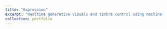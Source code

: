 ```yaml
---
title: "Expression"
excerpt: "Realtime generative visuals and timbre control using machine learning pose recognition(PoseNet)<br/><video preload="none" autoplay="" loop="" muted="" playsinline="" poster="/images/500x300.png" style=" max-width: 200px;"><source src="./images/tn_expression.mp4" type="video/mp4"></video>"
collection: portfolio
---
```


